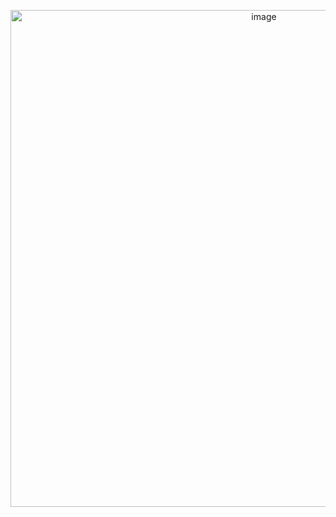 <p align="center">
<img width="795" alt="image" src="https://user-images.githubusercontent.com/61768243/77713396-aa461880-6fac-11ea-9437-cf10bd073e44.png">
</p>
